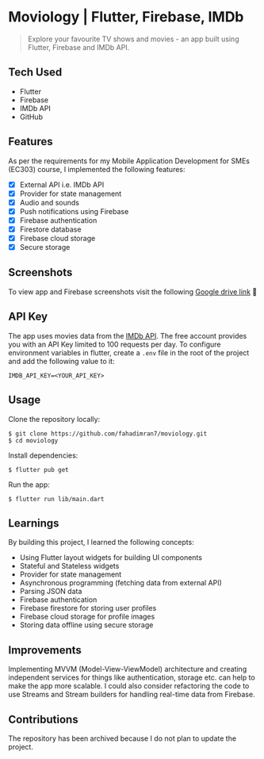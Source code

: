 # Moviology | Flutter, Firebase, IMDb

> Explore your favourite TV shows and movies - an app built using Flutter, Firebase and IMDb API.

## Tech Used

- Flutter
- Firebase
- IMDb API
- GitHub

## Features

As per the requirements for my Mobile Application Development for SMEs (EC303) course, I implemented the following features:

- [x] External API i.e. IMDb API
- [x] Provider for state management
- [x] Audio and sounds
- [x] Push notifications using Firebase
- [x] Firebase authentication
- [x] Firestore database
- [x] Firebase cloud storage
- [x] Secure storage

## Screenshots

To view app and Firebase screenshots visit the following [Google drive link]() 🚀

## API Key

The app uses movies data from the [IMDb API](https://imdb-api.com/). The free account provides you with an API Key limited to 100 requests per day.
To configure environment variables in flutter, create a `.env` file in the root of the project and add the following value to it:

```
IMDB_API_KEY=<YOUR_API_KEY>
```

## Usage

Clone the repository locally:

```
$ git clone https://github.com/fahadimran7/moviology.git
$ cd moviology
```

Install dependencies:

```
$ flutter pub get
```

Run the app:

```
$ flutter run lib/main.dart
```

## Learnings

By building this project, I learned the following concepts:

- Using Flutter layout widgets for building UI components
- Stateful and Stateless widgets
- Provider for state management
- Asynchronous programming (fetching data from external API)
- Parsing JSON data
- Firebase authentication
- Firebase firestore for storing user profiles
- Firebase cloud storage for profile images
- Storing data offline using secure storage

## Improvements

Implementing MVVM (Model-View-ViewModel) architecture and creating independent services for things like authentication, storage etc. can help to make the app more scalable. I could also consider refactoring the code to use Streams and Stream builders for handling real-time data from Firebase.

## Contributions

The repository has been archived because I do not plan to update the project.
